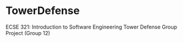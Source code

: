 # TowerDefense
ECSE 321: Introduction to Software Engineering
Tower Defense Group Project (Group 12)

